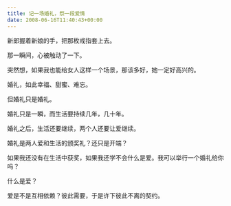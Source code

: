 ```yaml
---
title: 记一场婚礼，祭一段爱情
date: 2008-06-16T11:40:43+00:00
---
```

新郎握着新娘的手，把那枚戒指套上去。

那一瞬间，心被触动了一下。

突然想，如果我也能给女人这样一个场景，那该多好，她一定好高兴的。</p> 

婚礼，如此幸福、甜蜜、难忘。

但婚礼只是婚礼。

婚礼只是一瞬，而生活要持续几年，几十年。

婚礼之后，生活还要继续，两个人还要让爱继续。

婚礼是两人爱和生活的颁奖礼？还只是开端？

如果我还没有在生活中获奖，如果我还学不会什么是爱。我可以举行一个婚礼给你吗？</p> 

什么是爱？

爱是不是互相依赖？彼此需要，于是许下彼此不离的契约。
